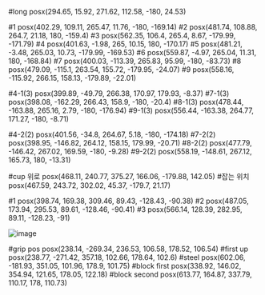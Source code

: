 #long
posx(294.65, 15.92, 271.62, 112.58, -180, 24.53)


#1
posx(402.29, 109.11, 265.47, 11.76, -180, -169.14)
#2
posx(481.74, 108.88, 264.7, 21.18, 180, -159.4)
#3
posx(562.35, 106.4, 265.4, 8.67, -179.99, -171.79)
#4
posx(401.63, -1.98, 265, 10.15, 180, -170.17)
#5
posx(481.21, -3.48, 265.03, 10.73, -179.99, -169.53)
#6
posx(559.87, -4.97, 265.04, 11.31, 180, -168.84)
#7
posx(400.03, -113.39, 265.83, 95.99, -180, -83.73)
#8
posx(479.09, -115.1, 263.54, 155.72, -179.95, -24.07)
#9
posx(558.16, -115.92, 266.15, 158.13, -179.89, -22.01)

#4-1(3)
posx(399.89, -49.79, 266.38, 170.97, 179.93, -8.37)
#7-1(3)
posx(398.08, -162.29, 266.43, 158.9, -180, -20.4)
#8-1(3)
posx(478.44, -163.88, 265.16, 2.79, -180, -176.94)
#9-1(3)
posx(556.44, -163.38, 264.77, 171.27, -180, -8.71)

#4-2(2)
posx(401.56, -34.8, 264.67, 5.18, -180, -174.18)
#7-2(2)
posx(398.95, -146.82, 264.12, 158.15, 179.99, -20.71)
#8-2(2)
posx(477.79, -146.42, 267.02, 169.59, -180, -9.28)
#9-2(2)
posx(558.19, -148.61, 267.12, 165.73, 180, -13.31)

#cup 위로
posx(468.11, 240.77, 375.27, 166.06, -179.88, 142.05)
#잡는 위치
posx(467.59, 243.72, 302.02, 45.37, -179.7, 21.17)



#1
posx(398.74, 169.38, 309.46, 89.43, -128.43, -90.38)
#2
posx(487.05, 173.94, 295.53, 89.61, -128.46, -90.41)
#3
posx(566.14, 128.39, 282.95, 89.11, -128.23, -91)

![image](https://github.com/user-attachments/assets/25cebef2-d99b-455b-8a81-a06074d83163)

#grip pos
posx(238.14, -269.34, 236.53, 106.58, 178.52, 106.54)
#first up
posx(238.77, -271.42, 357.18, 102.66, 178.64, 102.6)
#steel
posx(602.06, -181.93, 351.05, 101.96, 178.9, 101.75)
#block first
posx(338.92, 146.02, 354.94, 121.65, 178.05, 122.18)
#block second
posx(613.77, 164.87, 337.79, 110.17, 178, 110.73)

